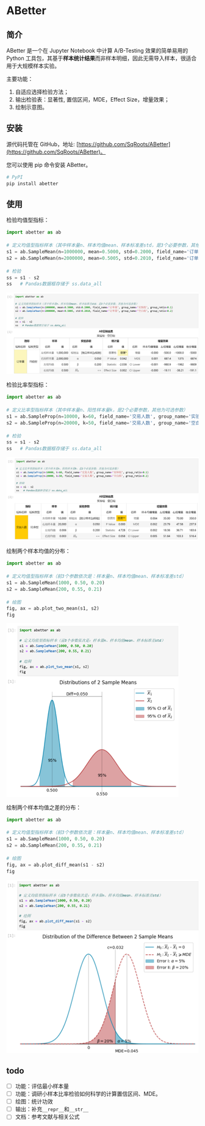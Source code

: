 # ABetter
## 简介

ABetter 是一个在 Jupyter Notebook 中计算 A/B-Testing 效果的简单易用的 Python 工具包，其基于**样本统计结果**而非样本明细，因此无需导入样本，很适合用于大规模样本实验。

主要功能：

1. 自适应选择检验方法；
2. 输出检验表：显著性, 置信区间，MDE，Effect Size，增量效果；
3. 绘制示意图。

## 安装

源代码托管在 GitHub，地址: [https://github.com/SqRoots/ABetter](https://github.com/SqRoots/ABetter)。

您可以使用 pip 命令安装 ABetter。

```bash
# PyPI
pip install abetter
```

## 使用

检验均值型指标：

```python
import abetter as ab

# 定义均值型指标样本（其中样本量n、样本均值mean、样本标准差std，是3个必要参数，其他为可选参数）
s1 = ab.SampleMean(n=1000000, mean=0.5000, std=0.2000, field_name='订单量', group_name='实验组', group_ratio=0.1)
s2 = ab.SampleMean(n=2000000, mean=0.5005, std=0.2010, field_name='订单量', group_name='空白组', group_ratio=0.2)

# 检验
ss = s1 - s2
ss   # Pandas数据框存储于 ss.data_all
```

<img src="./img/image-20250621105540539.png" alt="image-20250621105540539" style="zoom:50%;" />

检验比率型指标：

```python
import abetter as ab

# 定义比率型指标样本（其中样本量n、阳性样本量k，是2个必要参数，其他为可选参数）
s1 = ab.SampleProp(n=10000, k=60, field_name='交易人数', group_name='实验组', group_ratio=0.1)
s2 = ab.SampleProp(n=20000, k=50, field_name='交易人数', group_name='空白组', group_ratio=0.2)

# 检验
ss = s1 - s2
ss   # Pandas数据框存储于 ss.data_all
```

<img src="./img/image-20250621105640703.png" alt="image-20250621105640703" style="zoom:50%;" />

绘制两个样本均值的分布：

```python
import abetter as ab

# 定义均值型指标样本（前3个参数依次是：样本量n、样本均值mean、样本标准差std）
s1 = ab.SampleMean(1000, 0.50, 0.20)
s2 = ab.SampleMean(200, 0.55, 0.21)

# 绘图
fig, ax = ab.plot_two_mean(s1, s2)
fig
```

<img src="./img/image-20250621110055582.png" alt="image-20250621110055582" style="zoom:50%;" />

绘制两个样本均值之差的分布：

```python
import abetter as ab

# 定义均值型指标样本（前3个参数依次是：样本量n、样本均值mean、样本标准差std）
s1 = ab.SampleMean(1000, 0.50, 0.20)
s2 = ab.SampleMean(200, 0.55, 0.21)

# 绘图
fig, ax = ab.plot_diff_mean(s1 - s2)
fig
```

<img src="./img/image-20250621110204152.png" alt="image-20250621110204152" style="zoom:50%;" />

## todo

- [ ] 功能：评估最小样本量
- [ ] 功能：调研小样本比率检验如何科学的计算置信区间、MDE。
- [ ] 绘图：统计功效
- [ ] 输出：补充`__repr__`和`__str__`
- [ ] 文档：参考文献与相关公式
